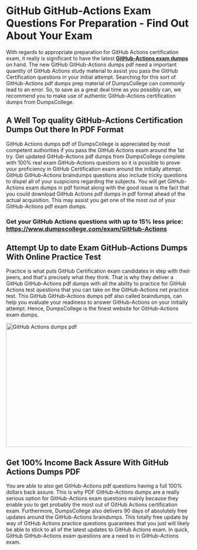 <h1><strong>GitHub GitHub-Actions Exam Questions For Preparation - Find Out About Your Exam</strong></h1>
<p>With regards to appropriate preparation for GitHub Actions certification exam, it really is significant to have the latest <strong><a href="https://www.dumpscollege.com/exam/GitHub-Actions">GitHub-Actions exam dumps</a></strong> on hand. The new GitHub GitHub-Actions dumps pdf need a important quantity of GitHub Actions study material to assist you pass the GitHub Certification questions in your initial attempt. Searching for this sort of GitHub-Actions pdf dumps prep material of DumpsCollege can commonly lead to an error. So, to save as a great deal time as you possibly can, we recommend you to make use of authentic GitHub-Actions certification dumps from DumpsCollege.</p>
<h2><strong>A Well Top quality GitHub-Actions Certification Dumps Out there In PDF Format</strong></h2>
<p>GitHub Actions dumps pdf of DumpsCollege is appreciated by most competent authorities if you pass the GitHub Actions exam around the 1st try. Get updated GitHub-Actions pdf dumps from DumpsCollege complete with 100% real exam GitHub-Actions questions so it is possible to prove your proficiency in GitHub Certification exam around the initially attempt. GitHub GitHub-Actions braindumps questions also include tricky questions to dispel all of your suspicions regarding the subjects. You will get GitHub-Actions exam dumps in pdf format along with the good issue is the fact that you could download GitHub Actions pdf dumps in pdf format ahead of the actual acquisition. This may assist you get one of the most out of your GitHub-Actions pdf exam dumps.</p>

<h3><strong>Get your GitHub Actions questions with up to 15% less price: <a href="https://www.dumpscollege.com/exam/GitHub-Actions">https://www.dumpscollege.com/exam/GitHub-Actions</a></strong></h3>

<h2><strong>Attempt Up to date Exam GitHub-Actions Du</strong><strong>mps With Online Practice Test</strong></h2>
<p>Practice is what puts GitHub Certification exam candidates in step with their peers, and that's precisely what they think. That is why they deliver a GitHub GitHub-Actions pdf dumps with all the ability to practice for GitHub Actions test questions that you can take on the GitHub-Actions net practice test. This GitHub GitHub-Actions dumps pdf also called braindumps, can help you evaluate your readiness to answer GitHub-Actions on your initially attempt. Hence, DumpsCollege is the finest website for GitHub-Actions exam dumps.</p>

<p><a href="https://www.dumpscollege.com/exam/GitHub-Actions"><img src="https://i.ibb.co/Z6g3Ctr/Dumps-College.png" alt="GitHub Actions dumps pdf" width="600" height="338" /></a></p>
<h2><strong>Get 100% Income Back Assure With GitHub Actions Dumps PDF</strong></h2>
<p>You are able to also get GitHub-Actions pdf questions having a full 100% dollars back assure. This is why PDF GitHub-Actions dumps are a really serious option for GitHub-Actions exam questions mainly because they enable you to get probably the most out of GitHub Actions certification exam. Furthermore, DumpsCollege also delivers 90 days of absolutely free updates around the GitHub-Actions braindumps. This totally free update by way of GitHub Actions practice questions guarantees that you just will likely be able to stick to all of the latest updates to GitHub Actions exam. In quick, GitHub GitHub-Actions exam questions are a need to in GitHub-Actions exam.</p>
